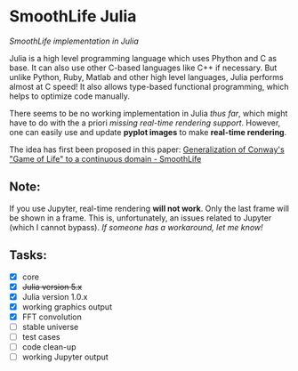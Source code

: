 # SmoothLife Julia
_SmoothLife implementation in Julia_

Julia is a high level programming language which uses Phython and C as base. It can also use other C-based languages like C++ if necessary.
But unlike Python, Ruby, Matlab and other high level languages, Julia performs almost at C speed!
It also allows type-based functional programming, which helps to optimize code manually.

There seems to be no working implementation in Julia _thus far_, which might have to do with the a priori _missing real-time rendering support_.
However, one can easily use and update **pyplot images** to make **real-time rendering**.

The idea has first been proposed in this paper: [Generalization of Conway's "Game of Life" to a continuous domain - SmoothLife](https://arxiv.org/abs/1111.1567)

## Note:
If you use Jupyter, real-time rendering **will not work**. Only the last frame will be shown in a frame. This is, unfortunately, an issues related to Jupyter (which I cannot bypass). 
_If someone has a workaround, let me know!_

## Tasks:
- [x] core
- [x] ~~Julia version 5.x~~
- [x] Julia version 1.0.x
- [x] working graphics output
- [x] FFT convolution
- [ ] stable universe
- [ ] test cases
- [ ] code clean-up
- [ ] working Jupyter output
